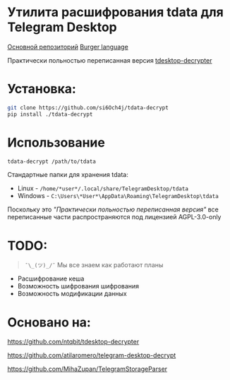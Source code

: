 # Утилита расшифрования tdata для Telegram Desktop

[Основной репозиторий](https://gitflic.ru/project/consensus/tdata-decrypt)
[Burger language](README.en.md)

Практически польностью переписанная версия [tdesktop-decrypter](https://github.com/ntqbit/tdesktop-decrypter)

# Установка:
```bash
git clone https://github.com/si6Och4j/tdata-decrypt
pip install ./tdata-decrypt
```

# Использование
```bash
tdata-decrypt /path/to/tdata
```

Стандартные папки для хранения tdata:
 - Linux - `/home/*user*/.local/share/TelegramDesktop/tdata`
 - Windows - `C:\Users\*User*\AppData\Roaming\TelegramDesktop\tdata`

Поскольку это *"Практически польностью переписанная версия"* все переписанные части распространяются под лицензией AGPL-3.0-only

# TODO:
> `¯\_(ツ)_/¯` Мы все знаем как работают планы
 - Расшифрование кеша
 - Возможность шифрования шифрования
 - Возможность модификации данных

# Основано на:
https://github.com/ntqbit/tdesktop-decrypter

https://github.com/atilaromero/telegram-desktop-decrypt

https://github.com/MihaZupan/TelegramStorageParser
